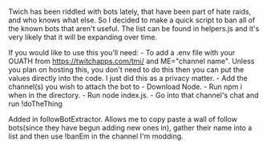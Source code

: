 Twich has been riddled with bots lately, that have been part of hate raids, and who knows what else. So I decided to make a quick script to ban all of the known bots that aren't useful. The list can be found in helpers.js and it's very likely that it will be expanding over time. 


If you would like to use this you'll need:
    - To add a .env file with your OUATH from https://twitchapps.com/tmi/ and ME="channel name".
        Unless you plan on hosting this, you don't need to do this then you can put the values directly into the code. I just did this as a privacy matter. 
    - Add the channel(s) you wish to attach the bot to
    - Download Node.
    - Run npm i when in the directory.
    - Run node index.js.
    - Go into that channel's chat and run !doTheThing

Added in followBotExtractor. Allows me to copy paste a wall of follow bots(since they
have begun adding new ones in), gather their name into a list and then use !banEm in the channel I'm modding.
